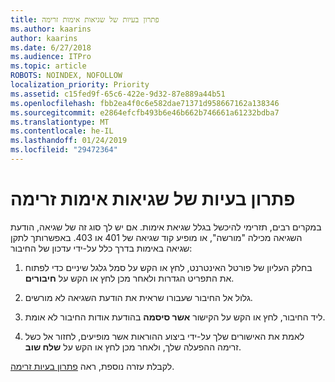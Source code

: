 ```yaml
---
title: פתרון בעיות של שגיאות אימות זרימה
ms.author: kaarins
author: kaarins
ms.date: 6/27/2018
ms.audience: ITPro
ms.topic: article
ROBOTS: NOINDEX, NOFOLLOW
localization_priority: Priority
ms.assetid: c15fed9f-65c6-422e-9d32-87e889a44b51
ms.openlocfilehash: fbb2ea4f0c6e582dae71371d958667162a138346
ms.sourcegitcommit: e2864efcfb493b6e46b662b746661a61232bdba7
ms.translationtype: MT
ms.contentlocale: he-IL
ms.lasthandoff: 01/24/2019
ms.locfileid: "29472364"
---
```

# <a name="troubleshoot-flow-authentication-errors"></a>פתרון בעיות של שגיאות אימות זרימה

במקרים רבים, תזרימי להיכשל בגלל שגיאת אימות. אם יש לך סוג זה של שגיאה, הודעת השגיאה מכילה "מורשה", או מופיע קוד שגיאה של 401 או 403. באפשרותך לתקן שגיאה באימות בדרך כלל על-ידי עדכון של החיבור:
  
1. בחלק העליון של פורטל האינטרנט, לחץ או הקש על סמל גלגל שיניים כדי לפתוח את התפריט הגדרות ולאחר מכן לחץ או הקש על **חיבורים**.
    
2. גלול אל החיבור שעבורו שראית את הודעת השגיאה לא מורשים.
    
3. ליד החיבור, לחץ או הקש על הקישור **אשר סיסמה** בהודעת אודות החיבור לא אומת. 
    
4. לאמת את האישורים שלך על-ידי ביצוע ההוראות אשר מופיעים, לחזור אל כשל זרימה ההפעלה שלך, ולאחר מכן לחץ או הקש על **שלח שוב**.
    
לקבלת עזרה נוספת, ראה [פתרון בעיות זרימה](https://go.microsoft.com/fwlink/?linkid=872110).
  

